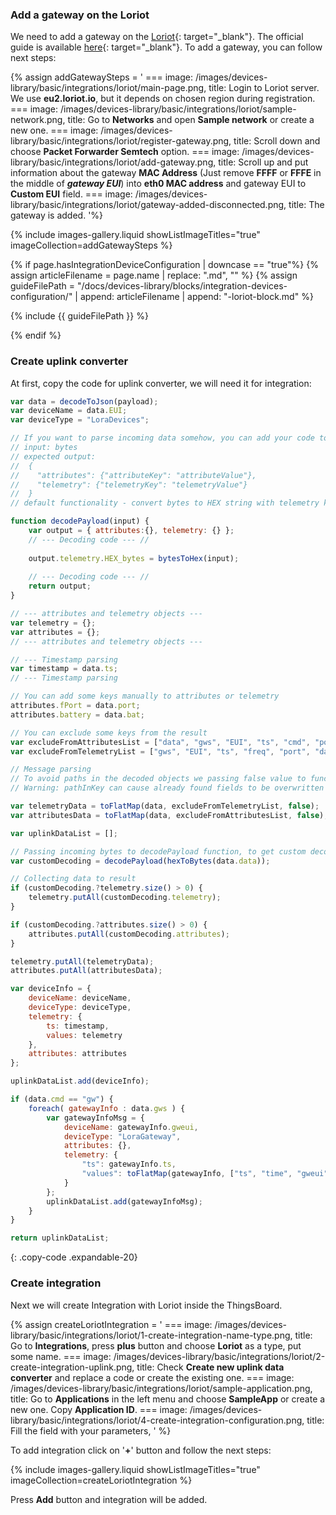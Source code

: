 ### Add a gateway on the Loriot

We need to add a gateway on the [Loriot](loriot.io){: target="_blank"}. The official guide is available [here](https://support.milesight-iot.com/support/solutions/articles/73000514249-how-to-connect-milesight-gateway-to-loriot){: target="_blank"}. 
To add a gateway, you can follow next steps:

{% assign addGatewaySteps = '
    ===
        image: /images/devices-library/basic/integrations/loriot/main-page.png,
        title: Login to Loriot server. We use **eu2.loriot.io**, but it depends on chosen region during registration.
    ===
        image: /images/devices-library/basic/integrations/loriot/sample-network.png,
        title: Go to **Networks** and open **Sample network** or create a new one.
    ===
        image: /images/devices-library/basic/integrations/loriot/register-gateway.png,
        title: Scroll down and choose **Packet Forwarder Semtech** option.
    ===
        image: /images/devices-library/basic/integrations/loriot/add-gateway.png,
        title: Scroll up and put information about the gateway **MAC Address** (Just remove **FFFF** or **FFFE** in the middle of ***gateway EUI***) into **eth0 MAC address** and gateway EUI to **Custom EUI** field.
    ===
        image: /images/devices-library/basic/integrations/loriot/gateway-added-disconnected.png,
        title: The gateway is added. 
'%}

{% include images-gallery.liquid showListImageTitles="true" imageCollection=addGatewaySteps %}

{% if page.hasIntegrationDeviceConfiguration | downcase == "true"%}
{% assign articleFilename = page.name |  replace: ".md", "" %}
{% assign guideFilePath = "/docs/devices-library/blocks/integration-devices-configuration/" | append: articleFilename | append: "-loriot-block.md" %}

{% include {{ guideFilePath }} %}

{% endif %}

### Create uplink converter

At first, copy the code for uplink converter, we will need it for integration:

```javascript
var data = decodeToJson(payload);
var deviceName = data.EUI;
var deviceType = "LoraDevices";

// If you want to parse incoming data somehow, you can add your code to this function.
// input: bytes 
// expected output: 
//  {
//    "attributes": {"attributeKey": "attributeValue"},
//    "telemetry": {"telemetryKey": "telemetryValue"}
//  }
// default functionality - convert bytes to HEX string with telemetry key "HEX_bytes"

function decodePayload(input) {
    var output = { attributes:{}, telemetry: {} };
    // --- Decoding code --- //
    
    output.telemetry.HEX_bytes = bytesToHex(input);
    
    // --- Decoding code --- //
    return output;
}

// --- attributes and telemetry objects ---
var telemetry = {};
var attributes = {};
// --- attributes and telemetry objects ---

// --- Timestamp parsing
var timestamp = data.ts;
// --- Timestamp parsing

// You can add some keys manually to attributes or telemetry
attributes.fPort = data.port;
attributes.battery = data.bat;

// You can exclude some keys from the result
var excludeFromAttributesList = ["data", "gws", "EUI", "ts", "cmd", "port", "seqno", "fcnt", "toa", "ack", "bat", "snr", "rssi"];
var excludeFromTelemetryList = ["gws", "EUI", "ts", "freq", "port", "data", "cmd", "dr", "offline"];

// Message parsing
// To avoid paths in the decoded objects we passing false value to function as "pathInKey" argument.
// Warning: pathInKey can cause already found fields to be overwritten with the last value found.

var telemetryData = toFlatMap(data, excludeFromTelemetryList, false);
var attributesData = toFlatMap(data, excludeFromAttributesList, false);

var uplinkDataList = [];

// Passing incoming bytes to decodePayload function, to get custom decoding
var customDecoding = decodePayload(hexToBytes(data.data));

// Collecting data to result
if (customDecoding.?telemetry.size() > 0) {
    telemetry.putAll(customDecoding.telemetry);
}

if (customDecoding.?attributes.size() > 0) {
    attributes.putAll(customDecoding.attributes);
}

telemetry.putAll(telemetryData);
attributes.putAll(attributesData);

var deviceInfo = {
    deviceName: deviceName,
    deviceType: deviceType,
    telemetry: {
        ts: timestamp, 
        values: telemetry
    },
    attributes: attributes
};

uplinkDataList.add(deviceInfo);

if (data.cmd == "gw") {
    foreach( gatewayInfo : data.gws ) {
        var gatewayInfoMsg = {
            deviceName: gatewayInfo.gweui,
            deviceType: "LoraGateway",
            attributes: {},
            telemetry: {
                "ts": gatewayInfo.ts,
                "values": toFlatMap(gatewayInfo, ["ts", "time", "gweui"], false)
            }
        };
        uplinkDataList.add(gatewayInfoMsg);
    }
}

return uplinkDataList;
```
{: .copy-code .expandable-20}

### Create integration

Next we will create Integration with Loriot inside the ThingsBoard.  


{% assign createLoriotIntegration = '
    ===
        image: /images/devices-library/basic/integrations/loriot/1-create-integration-name-type.png,
        title: Go to **Integrations**, press **plus** button and choose **Loriot** as a type, put some name.
    ===
        image: /images/devices-library/basic/integrations/loriot/2-create-integration-uplink.png,
        title: Check **Create new uplink data converter** and replace a code or create the existing one.
    ===
        image: /images/devices-library/basic/integrations/loriot/sample-application.png,
        title: Go to **Applications** in the left menu and choose **SampleApp** or create a new one. Copy **Application ID**.
    ===
        image: /images/devices-library/basic/integrations/loriot/4-create-integration-configuration.png,
        title: Fill the field with your parameters, 
'
%}

To add integration click on '**+**' button and follow the next steps:  

{% include images-gallery.liquid showListImageTitles="true" imageCollection=createLoriotIntegration %} 

Press **Add** button and integration will be added.  
